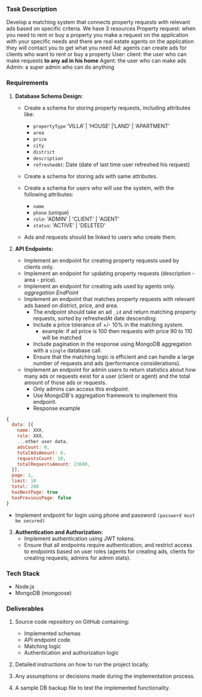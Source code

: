 ### Task Description

Develop a matching system that connects property requests with relevant ads based on specific criteria.
We have 3 resources
Property request: when you need to rent or buy a property you make a request on the application with your specific needs and there are real estate agents on the application they will contact you to get what you need
Ad: agents can create ads for clients who want to rent or buy a property
User: 
client: the user who can make requests **to any ad in his home**
Agent: the user who can make ads
Admin: a super admin who can do anything 

### Requirements

1. **Database Schema Design:**
   - Create a schema for storing property requests, including attributes like:
     - `propertyType` ‘VILLA’ | ‘HOUSE’ |’LAND’ | ‘APARTMENT’
     - `area`
     - `price`
     - `city`
     - `district`
     - `description`
     - `refreshedAt`: Date (date of last time user refreshed his request)
   - Create a schema for storing ads with same attributes.

   - Create a schema for users who will use the system, with the following attributes:
     - `name`
     - `phone` (unique)
     - `role`: 'ADMIN' | 'CLIENT' | 'AGENT'
     - `status`: 'ACTIVE' | 'DELETED'
   - Ads and requests should be linked to users who create them.

2. **API Endpoints:**
   - Implement an endpoint for creating property requests used by clients only.
   - Implement an endpoint for updating property requests (description - area - price).
   - Implement an endpoint for creating ads used by agents only.
   *aggregation EndPoint*
   - Implement an endpoint that matches property requests with relevant ads based on district, price, and area.
     - The endpoint should take an ad `_id` and return matching property requests, sorted by refreshedAt date descending.
     - Include a price tolerance of +/- 10% in the matching system.
        - example: if ad price is 100 then requests with price 90 to 110 will be matched
     - Include pagination in the response using MongoDB aggregation with a `single` database call.
     - Ensure that the matching logic is efficient and can handle a large number of requests and ads (performance considerations).
   - Implement an endpoint for admin users to return statistics about how many ads or requests exist for a user (client or agent) and the total amount of those ads or requests.
     - Only admins can access this endpoint.
     - Use MongoDB's aggregation framework to implement this endpoint.
     - Response example
```javascript
{
  data: [{
    name: XXX,
    role: XXX,
    ...other user data,
    adsCount: 0,
    totalAdsAmount: 0,
    requestsCount: 10,
    totalRequestsAmount: 23600,
  }],
  page: 1,
  limit: 10
  total: 200
  hasNextPage: true
  hasPreviousPage: false
}
```

- Implement endpoint for login using phone and password `(password must be secured)`

3. **Authentication and Authorization:**
   - Implement authentication using JWT tokens.
   - Ensure that all endpoints require authentication, and restrict access to endpoints based on user roles (agents for creating ads, clients for creating requests, admins for admin stats).

### Tech Stack
- Node.js
- MongoDB (mongoose)

### Deliverables

1. Source code repository on GitHub containing:
   - Implemented schemas
   - API endpoint code
   - Matching logic
   - Authentication and authorization logic

2. Detailed instructions on how to run the project locally.

3. Any assumptions or decisions made during the implementation process.

4. A sample DB backup file to test the implemented functionality.